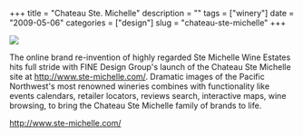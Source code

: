 +++
title = "Chateau Ste. Michelle"
description = ""
tags = ["winery"]
date = "2009-05-06"
categories = ["design"]
slug = "chateau-ste-michelle"
+++


 

  <div id="screens-thumbs" class="clearfix">
    <div class="txt-center" id="design-submission"><a href="http://www.ste-michelle.com/"><img id='bluga-thumbnail-1591' class='bluga-thumbnail large' src='//konigi.com/media/bluga/
wt4a01dba7e9f40.jpg'/></a></div>  
  </div>   
<p>The online brand re-invention of highly regarded Ste Michelle Wine Estates hits full stride with FINE Design Group's launch of the Chateau Ste Michelle site at <a href="http://www.ste-michelle.com/" title="http://www.ste-michelle.com/">http://www.ste-michelle.com/</a>.  Dramatic images of the Pacific Northwest's most renowned wineries combines with functionality like events calendars, retailer locators, reviews search, interactive maps, wine browsing, to bring the Chateau Ste Michelle family of brands to life.</p>
<p><a href="http://www.ste-michelle.com/">http://www.ste-michelle.com/</a></p>




